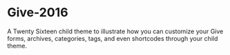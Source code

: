 # Give-2016
A Twenty Sixteen child theme to illustrate how you can customize your Give forms, archives, categories, tags, and even shortcodes through your child theme.
